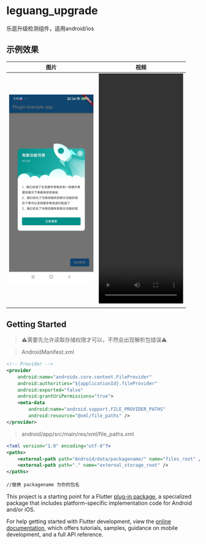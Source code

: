 # leguang_upgrade

乐逛升级检测组件，适用android/ios

## 示例效果

|图片| 视频 |
|:-:|:-:|
|<img src="https://raw.githubusercontent.com/error-code/leguang_upgrade/refs/heads/main/img/1.jpg" width="220"/>|<video width="220" src="https://raw.githubusercontent.com/error-code/leguang_upgrade/refs/heads/main/img/video.mp4" autoplay="true" controls="controls" width="800" height="600">
</video>|


## Getting Started

> ⚠️需要先允许读取存储权限才可以，不然会出现解析包错误⚠️

> AndroidManifest.xml

```xml
<!-- Provider -->
<provider
    android:name="androidx.core.content.FileProvider"
    android:authorities="${applicationId}.fileProvider"
    android:exported="false"
    android:grantUriPermissions="true">
    <meta-data
        android:name="android.support.FILE_PROVIDER_PATHS"
        android:resource="@xml/file_paths" />
</provider>
```

> android/app/src/main/res/xml/file_paths.xml
```xml
<?xml version="1.0" encoding="utf-8"?>
<paths>
    <external-path path="Android/data/packagename/" name="files_root" />
    <external-path path="." name="external_storage_root" />
</paths>

//替换 packagename 为你的包名
```

This project is a starting point for a Flutter
[plug-in package](https://flutter.dev/developing-packages/),
a specialized package that includes platform-specific implementation code for
Android and/or iOS.

For help getting started with Flutter development, view the
[online documentation](https://flutter.dev/docs), which offers tutorials,
samples, guidance on mobile development, and a full API reference.

